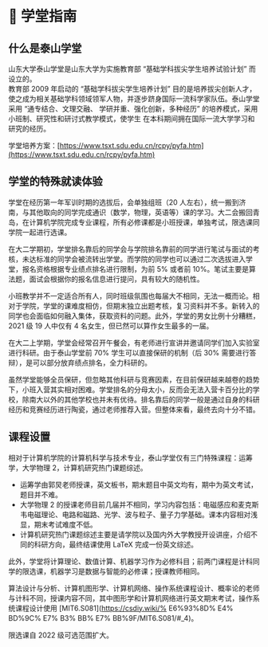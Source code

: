 # 🤯 学堂指南

## 什么是泰山学堂

山东大学泰山学堂是山东大学为实施教育部 “基础学科拔尖学生培养试验计划” 而设立的。
\
教育部 2009 年启动的 “基础学科拔尖学生培养计划” 目的是培养拔尖创新人才，使之成为相关基础学科领域领军人物，并逐步跻身国际一流科学家队伍。泰山学堂采用 “通专结合、文理交融、
学研并重、强化创新，多种经历” 的培养模式，采用小班制、研究性和研讨式教学模式，使学生
在本科期间拥在国际一流大学学习和研究的经历。

学堂培养方案：[https://www.tsxt.sdu.edu.cn/rcpy/pyfa.htm](https://www.tsxt.sdu.edu.cn/rcpy/pyfa.htm)

## 学堂的特殊就读体验

学堂在经历第一年军训时期的选拔后，会单独组班（20 人左右），统一搬到济南，与其他取向的同学完成通识（数学，物理，英语等）课的学习。大二会搬回青岛，在计算机学院完成专业课程，所有必修课都是小班授课，单独考试，限选课同学院一起进行选课。

在大二学期初，学堂排名靠后的同学会与学院排名靠前的同学进行笔试与面试的考核，未达标准的同学会被流转出学堂。而学院的同学也可以通过二次选拔进入学堂，报名资格根据专业绩点排名进行限制，为前 5% 或者前 10%。笔试主要是算法题，面试会根据你的报名信息进行提问，具有较大的随机性。

小班教学并不一定适合所有人，同时班级氛围也每届大不相同，无法一概而论。相对于学院，学堂的课难度相仿，但期末独立出题考核，复习资料并不多。新转入的同学也会面临如何融入集体，获取资料的问题。此外，学堂的男女比例十分糟糕，2021 级 19 人中仅有 4 名女生，但已然可以算作女生最多的一届。

在大二上学期，学堂会经常召开午餐会，有老师进行宣讲并邀请同学们加入实验室进行科研。由于泰山学堂前 70% 学生可以直接保研的机制（后 30% 需要进行答辩），是可以部分放弃绩点排名，全力科研的。

虽然学堂能够全员保研，但忽略其他科研与竞赛因素，在目前保研越来越卷的趋势下，小班入营其实相对困难。学堂排名的分母太小，反而会无法入营卡百分比的学校，除南大以外的其他学校也并未有优待。排名靠后的同学一般是通过自身的科研经历和竞赛经历进行陶瓷，通过老师推荐入营。但整体来看，最终去向十分不错。

## 课程设置

相对于计算机学院的计算机科学与技术专业，泰山学堂仅有三门特殊课程：运筹学，大学物理 2，计算机研究热门课题综述。

- 运筹学由郭炅老师授课，英文板书，期末题目中英文均有，期中为英文考试，题目并不难。
- 大学物理 2 的授课老师目前几届并不相同，学习内容包括：电磁感应和麦克斯韦电磁理论、电路和磁路、光学、波与粒子、量子力学基础。课本内容相对浅显，期末考试难度不低。
- 计算机研究热门课题综述主要是请学院以及国内外大学教授开设讲座，介绍不同的科研方向，最终结课使用 LaTeX 完成一份英文综述。

此外，学堂将计算理论、数值计算、机器学习作为必修科目；前两门课程是计科同学的限选课，机器学习是数据与智能的必修课；授课教师相同。

算法设计与分析、计算机图形学、计算机网络、操作系统课程设计、概率论的老师与计科不同，授课内容不同，其中图形学和计算机网络进行英文期末考试，操作系统课程设计使用 [MIT6.S081](https://csdiy.wiki/% E6%93%8D% E4% BD%9C% E7% B3% BB% E7% BB%9F/MIT6.S081/#_4)。

限选课自 2022 级可选范围扩大。
